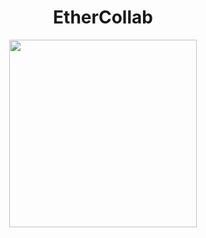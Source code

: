 <div align='center'>
  <h1>EtherCollab</h1>
  <img src = "https://github.com/kapooraryan/All-In-Hackathon/assets/69362333/f12fc0bc-5731-4163-bbc0-9e4215d236ba" width="300px">
</div>

